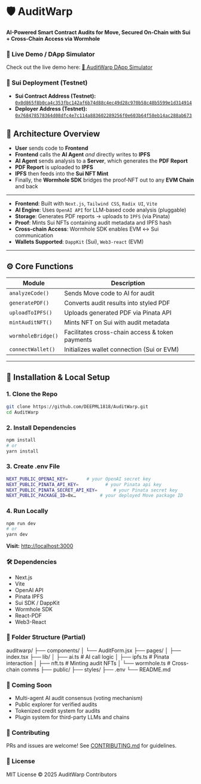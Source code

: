 # 🛡️ AuditWarp  
**AI-Powered Smart Contract Audits for Move, Secured On-Chain with Sui + Cross-Chain Access via Wormhole**

### 🚀 Live Demo / DApp Simulator

Check out the live demo here: [🔗 AuditWarp DApp Simulator](https://audit-warp.vercel.app/)

### 📄 Sui Deployment (Testnet)

- **Sui Contract Address (Testnet):** [`0x0d865f8b0ca4c353fbc142af6b74d88c4ec49d28c970b58c48b5599e1d314914`](https://testnet.suivision.xyz/package/0x0d865f8b0ca4c353fbc142af6b74d88c4ec49d28c970b58c48b5599e1d314914?tab=Code)  
- **Deployer Address (Testnet):** [`0x768478578364d08dfc4e7c114a883602289256f0e603b64f58eb14ac288ab673`](https://testnet.suivision.xyz/account/0x768478578364d08dfc4e7c114a883602289256f0e603b64f58eb14ac288ab673)

## 🧠 Architecture Overview

- **User** sends code to **Frontend**  
- **Frontend** calls the **AI Agent** _and_ directly writes to **IPFS**  
- **AI Agent** sends analysis to a **Server**, which generates the **PDF Report**  
- **PDF Report** is uploaded to **IPFS**  
- **IPFS** then feeds into the **Sui NFT Mint**  
- Finally, the **Wormhole SDK** bridges the proof‑NFT out to any **EVM Chain** and back  

---

- **Frontend**: Built with `Next.js`, `Tailwind CSS`, `Radix UI`, `Vite`
- **AI Engine**: Uses `OpenAI API` for LLM-based code analysis (pluggable)
- **Storage**: Generates PDF reports → uploads to `IPFS` (via Pinata)
- **Proof**: Mints Sui NFTs containing audit metadata and IPFS hash
- **Cross-chain Access**: Wormhole SDK enables EVM ↔ Sui communication
- **Wallets Supported**: `DappKit` (Sui), `Web3-react` (EVM)

---

## ⚙️ Core Functions

| Module             | Description |
|--------------------|-------------|
| `analyzeCode()`    | Sends Move code to AI for audit |
| `generatePDF()`    | Converts audit results into styled PDF |
| `uploadToIPFS()`   | Uploads generated PDF via Pinata API |
| `mintAuditNFT()`   | Mints NFT on Sui with audit metadata |
| `wormholeBridge()` | Facilitates cross-chain access & token payments |
| `connectWallet()`  | Initializes wallet connection (Sui or EVM) |

---

## 🚀 Installation & Local Setup

### 1. Clone the Repo

```bash
git clone https://github.com/DEEPML1818/AuditWarp.git
cd AuditWarp
```

### 2. Install Dependencies

```bash
npm install
# or
yarn install
```

### 3. Create .env File

```bash
NEXT_PUBLIC_OPENAI_KEY=       # your OpenAI secret key
NEXT_PUBLIC_PINATA_API_KEY=          # your Pinata api key
NEXT_PUBLIC_PINATA_SECRET_API_KEY=      # your Pinata secret key
NEXT_PUBLIC_PACKAGE_ID=0x…         # your deployed Move package ID
```

### 4. Run Locally

```bash
npm run dev
# or
yarn dev
```
**Visit:** <http://localhost:3000>

### 🛠 Dependencies
- Next.js
- Vite
- OpenAI API
- Pinata IPFS
- Sui SDK / DappKit
- Wormhole SDK
- React-PDF
- Web3-React

### 📁 Folder Structure (Partial)

auditwarp/
├── components/
│   └── AuditForm.jsx
├── pages/
│   ├── index.tsx
├── lib/
│   ├── ai.ts        # AI call logic
│   ├── ipfs.ts      # Pinata interaction
│   ├── nft.ts       # Minting audit NFTs
│   └── wormhole.ts  # Cross-chain comms
├── public/
├── styles/
├── .env
└── README.md

### 🧪 Coming Soon
- Multi-agent AI audit consensus (voting mechanism)
- Public explorer for verified audits
- Tokenized credit system for audits
- Plugin system for third-party LLMs and chains

### 🤝 Contributing
PRs and issues are welcome! See [CONTRIBUTING.md](./CONTRIBUTING.md) for guidelines.

### 🔐 License
MIT License © 2025 AuditWarp Contributors


